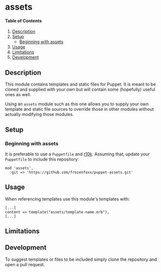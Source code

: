 # assets

#### Table of Contents

1. [Description](#description)
1. [Setup](#setup)
    * [Beginning with assets](#beginning-with-assets)
1. [Usage](#usage)
1. [Limitations](#limitations)
1. [Development](#development)

## Description

This module contains templates and static files for Puppet.  It is meant to be cloned and supplied with your own but will contain some (hopefully) useful ones as well.

Using an `assets` module such as this one allows you to supply your own template and static file sources to override those in other modules without actually modifying those modules.

## Setup

### Beginning with assets

It is preferable to use a `Puppetfile` and [r10k](https://github.com/puppetlabs/r10k). Assuming that, update your `Puppetfile` to include this repository:

```
mod 'assets',
  :git => 'https://github.com/frozenfoxx/puppet-assets.git'
```

## Usage

When referencing templates use this module's templates with:

```
[...]
content => template("assets/template-name.erb"),
[...]
```

## Limitations

## Development

To suggest templates or files to be included simply clone the repository and open a pull request.
